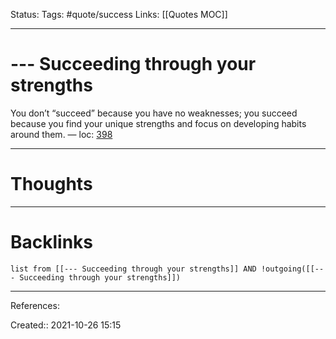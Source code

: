 Status: 
Tags: #quote/success
Links: [[Quotes MOC]]
___
# --- Succeeding through your strengths
You don’t “succeed” because you have no weaknesses; you succeed because you find your unique strengths and focus on developing habits around them. — loc: [398]()

---
# Thoughts
___
# Backlinks
```dataview
list from [[--- Succeeding through your strengths]] AND !outgoing([[--- Succeeding through your strengths]])
```
___
References:

Created:: 2021-10-26 15:15
